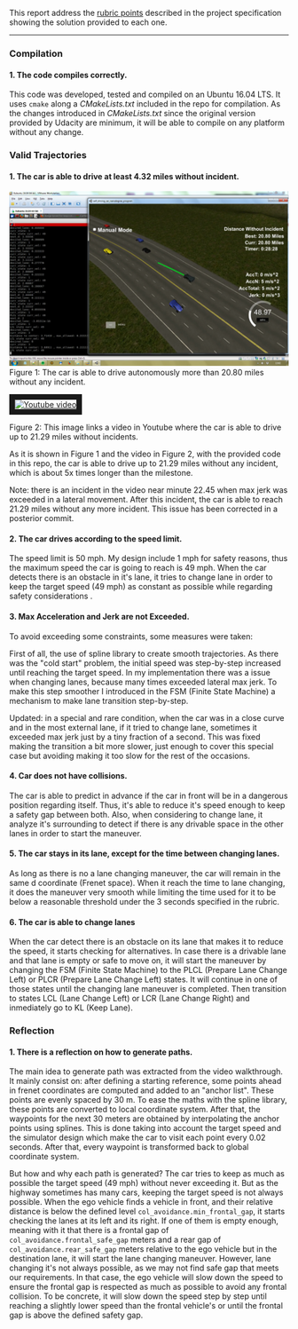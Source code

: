 This report address the [rubric points](https://review.udacity.com/#!/rubrics/1020/view) described in the project specification showing the solution provided to each one.

---

### Compilation


#### 1. The code compiles correctly.

This code was developed, tested and compiled on an Ubuntu 16.04 LTS. It uses `cmake` along a *CMakeLists.txt* included in the repo for compilation. As the changes introduced in *CMakeLists.txt* since the original version provided by Udacity are minimum, it will be able to compile on any platform without any change.


### Valid Trajectories

#### 1. The car is able to drive at least 4.32 miles without incident.

![Figure 1](./img/new_record.png)
Figure 1: The car is able to drive autonomously more than 20.80 miles without any incident.

<a href="http://www.youtube.com/watch?feature=player_embedded&v=wxN3t6eehYg
" target="_blank"><img src="http://img.youtube.com/vi/FitqOkBUXyQ/0.jpg" 
alt="Youtube video" width="240" height="180" border="10" /></a>

Figure 2: This image links a video in Youtube where the car is able to drive up to 21.29 miles without incidents.

As it is shown in Figure 1 and the video in Figure 2, with the provided code in this repo, the car is able to drive up to 21.29 miles without any incident, which is about 5x times longer than the milestone. 

Note: there is an incident in the video near minute 22.45 when max jerk was exceeded in a lateral movement. After this incident, the car is able to reach 21.29 miles without any more incident. This issue has been corrected in a posterior commit.

#### 2. The car drives according to the speed limit.

The speed limit is 50 mph. My design include 1 mph for safety reasons, thus the maximum speed the car is going to reach is 49 mph. When the car detects there is an obstacle in it's lane, it tries to change lane in order to keep the target speed (49 mph) as constant as possible while regarding safety considerations	.

#### 3. Max Acceleration and Jerk are not Exceeded.

To avoid exceeding some constraints, some measures were taken:

First of all, the use of spline library to create smooth trajectories.
As there was the "cold start" problem, the initial speed was step-by-step increased until reaching the target speed.
In my implementation there was a issue when changing lanes, because many times exceeded lateral max jerk. To make this step smoother I introduced in the FSM (Finite State Machine) a mechanism to make lane transition step-by-step.

Updated: in a special and rare condition, when the car was in a close curve and in the most external lane, if it tried to change lane, sometimes it exceeded max jerk just by a tiny fraction of a second. This was fixed making the transition a bit more slower, just enough to cover this special case but avoiding making it too slow for the rest of the occasions.

#### 4. Car does not have collisions.

The car is able to predict in advance if the car in front will be in a dangerous position regarding itself. Thus, it's able to reduce it's speed enough to keep a safety gap between both. Also, when considering to change lane, it analyze it's surrounding to detect if there is any drivable space in the other lanes in order to start the maneuver.

#### 5. The car stays in its lane, except for the time between changing lanes.

As long as there is no a lane changing maneuver, the car will remain in the same d coordinate (Frenet space). When it reach the time to lane changing, it does the maneuver very smooth while limiting the time used for it to be below a reasonable threshold under the 3 seconds specified in the rubric.

#### 6. The car is able to change lanes

When the car detect there is an obstacle on its lane that makes it to reduce the speed, it starts checking for alternatives. In case there is a drivable lane and that lane is empty or safe to move on, it will start the maneuver by changing the FSM (Finite State Machine) to the PLCL (Prepare Lane Change Left) or PLCR (Prepare Lane Change Left) states. It will continue in one of those states until the changing lane maneuver is completed. Then transition to states LCL (Lane Change Left) or LCR (Lane Change Right) and inmediately go to KL (Keep Lane).



### Reflection

#### 1. There is a reflection on how to generate paths.

The main idea to generate path was extracted from the video walkthrough. It mainly consist on: after defining a starting reference, some points ahead in frenet coordinates are computed and added to an "anchor list". These points are evenly spaced by 30 m. To ease the maths with the spline library, these points are converted to local coordinate system. After that, the waypoints for the next 30 meters are obtained by interpolating the anchor points using splines. This is done taking into account the target speed and the simulator design which make the car to visit each point every 0.02 seconds. After that, every waypoint is transformed back to global coordinate system.

But how and why each path is generated? The car tries to keep as much as possible the target speed (49 mph) without never exceeding it. But as the highway sometimes has many cars, keeping the target speed is not always possible. When the ego vehicle finds a vehicle in front, and their relative distance is below the defined level ```col_avoidance.min_frontal_gap```, it starts checking the lanes at its left and its right. If one of them is empty enough, meaning with it that there is a frontal gap of ```col_avoidance.frontal_safe_gap``` meters and a rear gap of ```col_avoidance.rear_safe_gap``` meters relative to the ego vehicle but in the destination lane, it will start the lane changing maneuver. However, lane changing it's not always possible, as we may not find safe gap that meets our requirements. In that case, the ego vehicle will slow down the speed to ensure the frontal gap is respected as much as possible to avoid any frontal collision. To be concrete, it will slow down the speed step by step until reaching a slightly lower speed than the frontal vehicle's or until the frontal gap is above the defined safety gap.